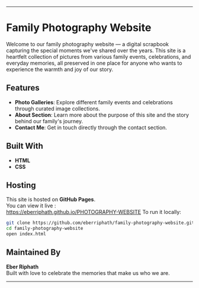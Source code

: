 
---

# Family Photography Website

Welcome to our family photography website — a digital scrapbook capturing the special moments we've shared over the years. This site is a heartfelt collection of pictures from various family events, celebrations, and everyday memories, all preserved in one place for anyone who wants to experience the warmth and joy of our story.

##  Features

- **Photo Galleries**: Explore different family events and celebrations through curated image collections.
- **About Section**: Learn more about the purpose of this site and the story behind our family's journey.
- **Contact Me**: Get in touch directly through the contact section.

##  Built With

- **HTML**
- **CSS**

##  Hosting

This site is hosted on **GitHub Pages**.  
You can view it live :  
 https://eberriphath.github.io/PHOTOGRAPHY-WEBSITE
To run it locally:

```bash
git clone https://github.com/eberriphath/family-photography-website.git
cd family-photography-website
open index.html
```

##  Maintained By

**Eber Riphath**  
Built with love to celebrate the memories that make us who we are.

---